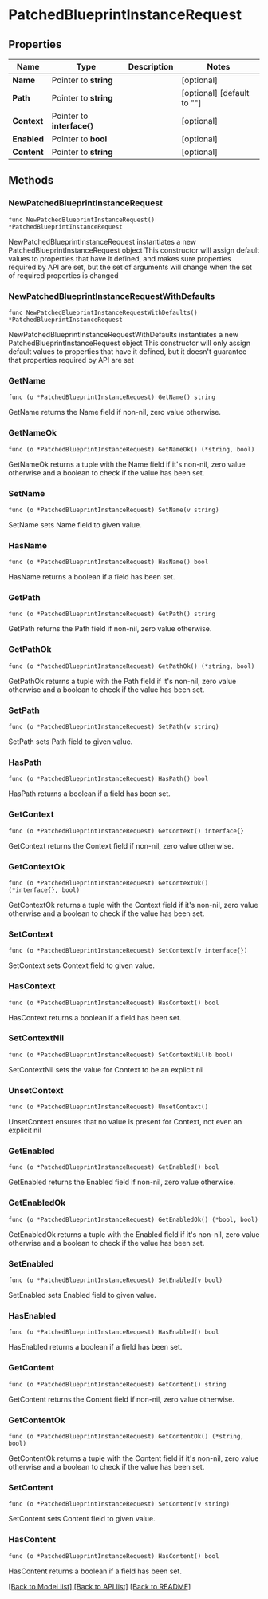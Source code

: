 # PatchedBlueprintInstanceRequest

## Properties

Name | Type | Description | Notes
------------ | ------------- | ------------- | -------------
**Name** | Pointer to **string** |  | [optional] 
**Path** | Pointer to **string** |  | [optional] [default to ""]
**Context** | Pointer to **interface{}** |  | [optional] 
**Enabled** | Pointer to **bool** |  | [optional] 
**Content** | Pointer to **string** |  | [optional] 

## Methods

### NewPatchedBlueprintInstanceRequest

`func NewPatchedBlueprintInstanceRequest() *PatchedBlueprintInstanceRequest`

NewPatchedBlueprintInstanceRequest instantiates a new PatchedBlueprintInstanceRequest object
This constructor will assign default values to properties that have it defined,
and makes sure properties required by API are set, but the set of arguments
will change when the set of required properties is changed

### NewPatchedBlueprintInstanceRequestWithDefaults

`func NewPatchedBlueprintInstanceRequestWithDefaults() *PatchedBlueprintInstanceRequest`

NewPatchedBlueprintInstanceRequestWithDefaults instantiates a new PatchedBlueprintInstanceRequest object
This constructor will only assign default values to properties that have it defined,
but it doesn't guarantee that properties required by API are set

### GetName

`func (o *PatchedBlueprintInstanceRequest) GetName() string`

GetName returns the Name field if non-nil, zero value otherwise.

### GetNameOk

`func (o *PatchedBlueprintInstanceRequest) GetNameOk() (*string, bool)`

GetNameOk returns a tuple with the Name field if it's non-nil, zero value otherwise
and a boolean to check if the value has been set.

### SetName

`func (o *PatchedBlueprintInstanceRequest) SetName(v string)`

SetName sets Name field to given value.

### HasName

`func (o *PatchedBlueprintInstanceRequest) HasName() bool`

HasName returns a boolean if a field has been set.

### GetPath

`func (o *PatchedBlueprintInstanceRequest) GetPath() string`

GetPath returns the Path field if non-nil, zero value otherwise.

### GetPathOk

`func (o *PatchedBlueprintInstanceRequest) GetPathOk() (*string, bool)`

GetPathOk returns a tuple with the Path field if it's non-nil, zero value otherwise
and a boolean to check if the value has been set.

### SetPath

`func (o *PatchedBlueprintInstanceRequest) SetPath(v string)`

SetPath sets Path field to given value.

### HasPath

`func (o *PatchedBlueprintInstanceRequest) HasPath() bool`

HasPath returns a boolean if a field has been set.

### GetContext

`func (o *PatchedBlueprintInstanceRequest) GetContext() interface{}`

GetContext returns the Context field if non-nil, zero value otherwise.

### GetContextOk

`func (o *PatchedBlueprintInstanceRequest) GetContextOk() (*interface{}, bool)`

GetContextOk returns a tuple with the Context field if it's non-nil, zero value otherwise
and a boolean to check if the value has been set.

### SetContext

`func (o *PatchedBlueprintInstanceRequest) SetContext(v interface{})`

SetContext sets Context field to given value.

### HasContext

`func (o *PatchedBlueprintInstanceRequest) HasContext() bool`

HasContext returns a boolean if a field has been set.

### SetContextNil

`func (o *PatchedBlueprintInstanceRequest) SetContextNil(b bool)`

 SetContextNil sets the value for Context to be an explicit nil

### UnsetContext
`func (o *PatchedBlueprintInstanceRequest) UnsetContext()`

UnsetContext ensures that no value is present for Context, not even an explicit nil
### GetEnabled

`func (o *PatchedBlueprintInstanceRequest) GetEnabled() bool`

GetEnabled returns the Enabled field if non-nil, zero value otherwise.

### GetEnabledOk

`func (o *PatchedBlueprintInstanceRequest) GetEnabledOk() (*bool, bool)`

GetEnabledOk returns a tuple with the Enabled field if it's non-nil, zero value otherwise
and a boolean to check if the value has been set.

### SetEnabled

`func (o *PatchedBlueprintInstanceRequest) SetEnabled(v bool)`

SetEnabled sets Enabled field to given value.

### HasEnabled

`func (o *PatchedBlueprintInstanceRequest) HasEnabled() bool`

HasEnabled returns a boolean if a field has been set.

### GetContent

`func (o *PatchedBlueprintInstanceRequest) GetContent() string`

GetContent returns the Content field if non-nil, zero value otherwise.

### GetContentOk

`func (o *PatchedBlueprintInstanceRequest) GetContentOk() (*string, bool)`

GetContentOk returns a tuple with the Content field if it's non-nil, zero value otherwise
and a boolean to check if the value has been set.

### SetContent

`func (o *PatchedBlueprintInstanceRequest) SetContent(v string)`

SetContent sets Content field to given value.

### HasContent

`func (o *PatchedBlueprintInstanceRequest) HasContent() bool`

HasContent returns a boolean if a field has been set.


[[Back to Model list]](../README.md#documentation-for-models) [[Back to API list]](../README.md#documentation-for-api-endpoints) [[Back to README]](../README.md)


